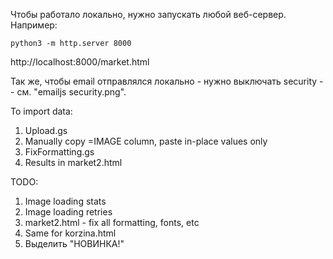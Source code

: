 Чтобы работало локально, нужно запускать любой веб-сервер. Например:

```
python3 -m http.server 8000
```

http://localhost:8000/market.html

Так же, чтобы email отправлялся локально - нужно выключать security -- см. "emailjs security.png".


To import data:
1. Upload.gs
2. Manually copy =IMAGE column, paste in-place values only
3. FixFormatting.gs
4. Results in market2.html

TODO:
1. Image loading stats
2. Image loading retries
3. market2.html - fix all formatting, fonts, etc
4. Same for korzina.html
5. Выделить "НОВИНКА!"

